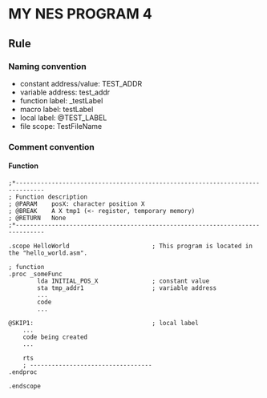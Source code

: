 # MY NES PROGRAM 4

## Rule

### Naming convention
- constant address/value: TEST_ADDR
- variable address: test_addr
- function label: _testLabel
- macro label: testLabel
- local label: @TEST_LABEL
- file scope: TestFileName

### Comment convention
#### Function
```
;*------------------------------------------------------------------------------
; Function description
; @PARAM	posX: character position X
; @BREAK	A X tmp1 (<- register, temporary memory)
; @RETURN	None
;*------------------------------------------------------------------------------

.scope HelloWorld						; This program is located in the "hello_world.asm".

; function
.proc _someFunc
		lda INITIAL_POS_X				; constant value
		sta tmp_addr1					; variable address
		...
		code
		...

@SKIP1:									; local label
	...
	code being created
	...

	rts
	; ----------------------------------
.endproc

.endscope
```